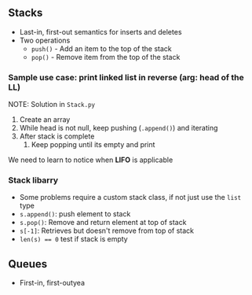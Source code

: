 ## Stacks
- Last-in, first-out semantics for inserts and deletes
- Two operations
  - `push()` - Add an item to the top of the stack
  - `pop()` - Remove item from the top of the stack


### Sample use case: print linked list in reverse (arg: head of the LL)
NOTE: Solution in `Stack.py`

1. Create an array
2. While head is not null, keep pushing (`.append()`) and iterating
3. After stack is complete
   1. Keep popping until its empty and print

We need to learn to notice when **LIFO** is applicable

### Stack libarry
- Some problems require a custom stack class, if not just use the `list` type
- `s.append()`: push element to stack
- `s.pop()`: Remove and return element at top of stack
- `s[-1]`: Retrieves but doesn't remove from top of stack
- `len(s) == 0` test if stack is empty

## Queues
- First-in, first-outyea